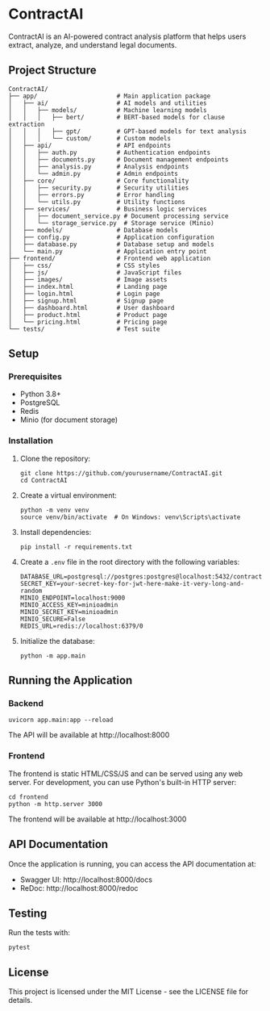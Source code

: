 # ContractAI

ContractAI is an AI-powered contract analysis platform that helps users extract, analyze, and understand legal documents.

## Project Structure

```
ContractAI/
├── app/                      # Main application package
│   ├── ai/                   # AI models and utilities
│   │   ├── models/           # Machine learning models
│   │   │   ├── bert/         # BERT-based models for clause extraction
│   │   │   ├── gpt/          # GPT-based models for text analysis
│   │   │   └── custom/       # Custom models
│   ├── api/                  # API endpoints
│   │   ├── auth.py           # Authentication endpoints
│   │   ├── documents.py      # Document management endpoints
│   │   ├── analysis.py       # Analysis endpoints
│   │   └── admin.py          # Admin endpoints
│   ├── core/                 # Core functionality
│   │   ├── security.py       # Security utilities
│   │   ├── errors.py         # Error handling
│   │   └── utils.py          # Utility functions
│   ├── services/             # Business logic services
│   │   ├── document_service.py # Document processing service
│   │   └── storage_service.py  # Storage service (Minio)
│   ├── models/               # Database models
│   ├── config.py             # Application configuration
│   ├── database.py           # Database setup and models
│   └── main.py               # Application entry point
├── frontend/                 # Frontend web application
│   ├── css/                  # CSS styles
│   ├── js/                   # JavaScript files
│   ├── images/               # Image assets
│   ├── index.html            # Landing page
│   ├── login.html            # Login page
│   ├── signup.html           # Signup page
│   ├── dashboard.html        # User dashboard
│   ├── product.html          # Product page
│   └── pricing.html          # Pricing page
└── tests/                    # Test suite
```

## Setup

### Prerequisites

- Python 3.8+
- PostgreSQL
- Redis
- Minio (for document storage)

### Installation

1. Clone the repository:
   ```
   git clone https://github.com/yourusername/ContractAI.git
   cd ContractAI
   ```

2. Create a virtual environment:
   ```
   python -m venv venv
   source venv/bin/activate  # On Windows: venv\Scripts\activate
   ```

3. Install dependencies:
   ```
   pip install -r requirements.txt
   ```

4. Create a `.env` file in the root directory with the following variables:
   ```
   DATABASE_URL=postgresql://postgres:postgres@localhost:5432/contractai
   SECRET_KEY=your-secret-key-for-jwt-here-make-it-very-long-and-random
   MINIO_ENDPOINT=localhost:9000
   MINIO_ACCESS_KEY=minioadmin
   MINIO_SECRET_KEY=minioadmin
   MINIO_SECURE=False
   REDIS_URL=redis://localhost:6379/0
   ```

5. Initialize the database:
   ```
   python -m app.main
   ```

## Running the Application

### Backend

```
uvicorn app.main:app --reload
```

The API will be available at http://localhost:8000

### Frontend

The frontend is static HTML/CSS/JS and can be served using any web server. For development, you can use Python's built-in HTTP server:

```
cd frontend
python -m http.server 3000
```

The frontend will be available at http://localhost:3000

## API Documentation

Once the application is running, you can access the API documentation at:

- Swagger UI: http://localhost:8000/docs
- ReDoc: http://localhost:8000/redoc

## Testing

Run the tests with:

```
pytest
```

## License

This project is licensed under the MIT License - see the LICENSE file for details.
